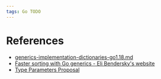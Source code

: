 ```yaml
---
tags: Go TODO
---
```


# References

- [generics-implementation-dictionaries-go1.18.md](https://github.com/golang/proposal/blob/master/design/generics-implementation-dictionaries-go1.18.md)
- [Faster sorting with Go generics - Eli Bendersky's website](https://eli.thegreenplace.net/2022/faster-sorting-with-go-generics/)
- [Type Parameters Proposal](https://go.googlesource.com/proposal/+/refs/heads/master/design/43651-type-parameters.md)
